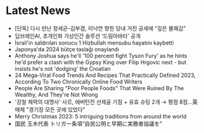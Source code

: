 # Latest News
-  [단독] 다시 만난 정세균-김부겸, 이낙연 향한 당내 거친 공세에 “깊은 불쾌감”
-  딥브레인AI, 초개인화 가상인간 솔루션 ‘드림아바타’ 공개
-  İsrail'in saldırıları sonucu 1 Hizbullah mensubu hayatını kaybetti
-  Japonya'da 2024 bütçe taslağı onaylandı
-  Anthony Joshua says he'll '100 percent fight Tyson Fury' as he hints he'd prefer a clash with the Gypsy King over Filip Hrgovic next - but insists he's not 'dodging' the Croatian
-  24 Mega-Viral Food Trends And Recipes That Practically Defined 2023, According To Two Chronically Online Food Writers
-  People Are Sharing "Poor People Foods" That Were Ruined By The Wealthy, And They're Not Wrong
-  '강철 체력의 대명사' 사르, 에버턴전 선제골 기점 + 유효 슈팅 2개 → 평점 8점...英 매체 "경기장 모든 곳에 있었다"
-  Merry Christmas 2023: 5 intriguing traditions from around the world
-  国民 玉木代表 トリガー条項“自民公明と早期に実務者協議を”

